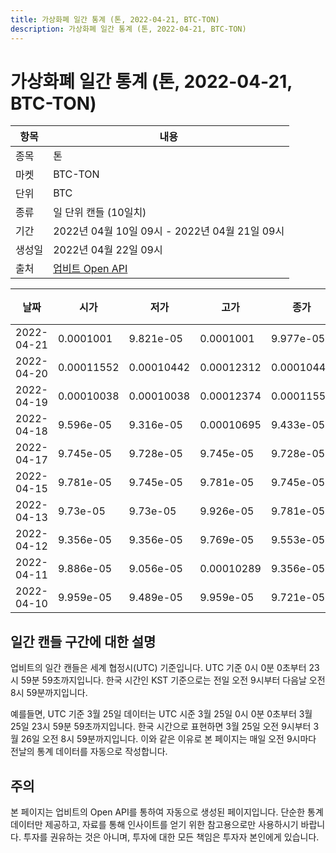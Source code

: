 ```yaml
---
title: 가상화폐 일간 통계 (톤, 2022-04-21, BTC-TON)
description: 가상화폐 일간 통계 (톤, 2022-04-21, BTC-TON)
---
```



가상화폐 일간 통계 (톤, 2022-04-21, BTC-TON)
===

|항목|내용|
|--|--|
|종목|톤|
|마켓|BTC-TON|
|단위|BTC|
|종류|일 단위 캔들 (10일치)|
|기간|2022년 04월 10일 09시 - 2022년 04월 21일 09시|
|생성일|2022년 04월 22일 09시|
|출처|[업비트 Open API](https://docs.upbit.com)|


|날짜|시가|저가|고가|종가|비고|
|--|--|--|--|--|--|
|2022-04-21|0.0001001|9.821e-05|0.0001001|9.977e-05|    |
|2022-04-20|0.00011552|0.00010442|0.00012312|0.00010442|    |
|2022-04-19|0.00010038|0.00010038|0.00012374|0.00011552|    |
|2022-04-18|9.596e-05|9.316e-05|0.00010695|9.433e-05|    |
|2022-04-17|9.745e-05|9.728e-05|9.745e-05|9.728e-05|    |
|2022-04-15|9.781e-05|9.745e-05|9.781e-05|9.745e-05|    |
|2022-04-13|9.73e-05|9.73e-05|9.926e-05|9.781e-05|    |
|2022-04-12|9.356e-05|9.356e-05|9.769e-05|9.553e-05|    |
|2022-04-11|9.886e-05|9.056e-05|0.00010289|9.356e-05|    |
|2022-04-10|9.959e-05|9.489e-05|9.959e-05|9.721e-05|    |


일간 캔들 구간에 대한 설명
---


업비트의 일간 캔들은 세계 협정시(UTC) 기준입니다. 
UTC 기준 0시 0분 0초부터 23시 59분 59초까지입니다. 
한국 시간인 KST 기준으로는 전일 오전 9시부터 다음날 오전 8시 59분까지입니다. 


예를들면, UTC 기준 3월 25일 데이터는 UTC 시준 3월 25일 0시 0분 0초부터 3월 25일 23시 59분 59초까지입니다. 
한국 시간으로 표현하면 3월 25일 오전 9시부터 3월 26일 오전 8시 59분까지입니다. 
이와 같은 이유로 본 페이지는 매일 오전 9시마다 전날의 통계 데이터를 자동으로 작성합니다. 


주의
---


본 페이지는 업비트의 Open API를 통하여 자동으로 생성된 페이지입니다. 
단순한 통계 데이터만 제공하고, 자료를 통해 인사이트를 얻기 위한 참고용으로만 사용하시기 바랍니다. 
투자를 권유하는 것은 아니며, 투자에 대한 모든 책임은 투자자 본인에게 있습니다. 
